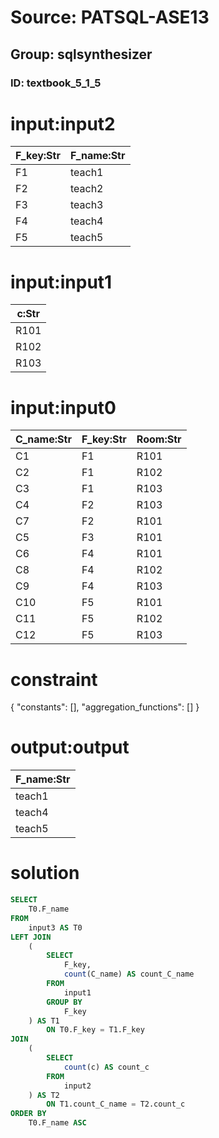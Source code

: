 # Source: PATSQL-ASE13
## Group: sqlsynthesizer
### ID: textbook_5_1_5

# input:input2

| F_key:Str | F_name:Str |
|---|---|
| F1 | teach1 |
| F2 | teach2 |
| F3 | teach3 |
| F4 | teach4 |
| F5 | teach5 |

# input:input1

| c:Str |
|---|
| R101 |
| R102 |
| R103 |

# input:input0

| C_name:Str | F_key:Str | Room:Str |
|---|---|---|
| C1 | F1 | R101 |
| C2 | F1 | R102 |
| C3 | F1 | R103 |
| C4 | F2 | R103 |
| C7 | F2 | R101 |
| C5 | F3 | R101 |
| C6 | F4 | R101 |
| C8 | F4 | R102 |
| C9 | F4 | R103 |
| C10 | F5 | R101 |
| C11 | F5 | R102 |
| C12 | F5 | R103 |

# constraint

{
  "constants": [],
  "aggregation_functions": []
}

# output:output

| F_name:Str |
|---|
| teach1 |
| teach4 |
| teach5 |

# solution

```sql
SELECT
    T0.F_name 
FROM
    input3 AS T0 
LEFT JOIN
    (
        SELECT
            F_key,
            count(C_name) AS count_C_name 
        FROM
            input1 
        GROUP BY
            F_key
    ) AS T1 
        ON T0.F_key = T1.F_key 
JOIN
    (
        SELECT
            count(c) AS count_c 
        FROM
            input2
    ) AS T2 
        ON T1.count_C_name = T2.count_c 
ORDER BY
    T0.F_name ASC
```
